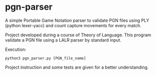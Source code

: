 # pgn-parser
A simple Portable Game Notation parser to validate PGN files using PLY (python lexer-yacc) and count capture movements for every match.

Project developed during a course of Theory of Language. This program validate a PGN file using a LALR parser by standard input.

Execution:

`python3 pgn_parser.py [PGN_file_name]`

Project instruction and some tests are given for a better understanding.

